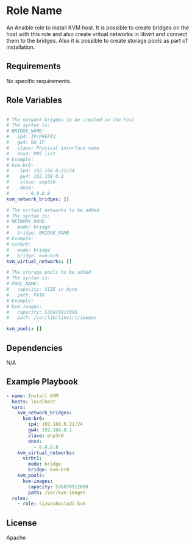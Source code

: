 Role Name
=========

An Ansible role to install KVM host. It is possible to create bridges on the host with this role and also create vritual networks in libvirt and connect them to the bridges. Also it is possible to create storage pools as part of installation.

Requirements
------------

No specific requirements.

Role Variables
--------------

```yml

# The network brigdes to be created on the host
# The syntax is:
# BRIDGE_NAME:
#   ip4: IP/PREFIX
#   gw4: GW IP
#   slave: Physical interface name
#   dns4: DNS list
# Example:
# kvm-br0:
#    ip4: 192.168.0.21/24
#    gw4: 192.168.0.1
#    slave: enp3s0
#    dns4:
#      - 8.8.8.8
kvm_network_bridges: []

# The virtual networks to be added
# The syntax is:
# NETWORK_NAME:
#   mode: bridge
#   bridge: BRIDGE_NAME
# Example:
# virbr0:
#   mode: bridge
#   bridge: kvm-br0
kvm_virtual_networks: []

# The storage pools to be added
# The syntax is:
# POOL_NAME:
#   capacity: SIZE in byte
#   path: PATH
# Example:
# kvm-images:
#   capacity: 536870912000
#   path: /var/lib/libvirt/images

kvm_pools: []


```

Dependencies
------------

N/A

Example Playbook
----------------

```yml
- name: Install KVM
  hosts: localhost
  vars:
    kvm_network_bridges:
      kvm-br0:
        ip4: 192.168.0.21/24
        gw4: 192.168.0.1
        slave: enp3s0
        dns4:
          - 8.8.8.8
    kvm_virtual_networks:
      virbr1:
        mode: bridge
        bridge: kvm-br0
    kvm_pools:
      kvm-images:
        capacity: 536870912000
        path: /var/kvm-images
  roles:
    - role: siavashoutadi.kvm
```

License
-------

Apache
